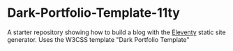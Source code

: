 # Dark-Portfolio-Template-11ty

A starter repository showing how to build a blog with the [Eleventy](https://github.com/11ty/eleventy) static site generator.
Uses the W3CSS template "Dark Portfolio Template"
